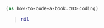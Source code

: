 <style>
.sourceCode:has(.printedClojure) {
  background-color: transparent;
  border-style: none;
}

.kind_map {
  background:            lightgreen;
  display:               grid;
  grid-template-columns: repeat(2, auto);
  justify-content:       center;
  text-align:            right;
  border: solid 1px black;
  border-radius: 10px;
}

.kind_vector {
  background:            lightblue;
  display:               grid;
  grid-template-columns: repeat(1, auto);
  align-items:           center;
  justify-content:       center;
  text-align:            center;
  border:                solid 2px black;
  padding:               10px;
}

.kind_set {
  background:            lightyellow;
  display:               grid;
  grid-template-columns: repeat(auto-fit, minmax(auto, max-content));
  align-items:           center;
  justify-content:       center;
  text-align:            center;
  border:                solid 1px black;
}

.kind_seq {
  background:            bisque;
  display:               grid;
  grid-template-columns: repeat(auto-fit, minmax(auto, max-content));
  align-items:           center;
  justify-content:       center;
  text-align:            center;
  border:                solid 1px black;
}
</style>

<script type="text/javascript" src="https://cdn.jsdelivr.net/npm/vega@5"></script><script type="text/javascript" src="https://cdn.jsdelivr.net/npm/vega-lite@5"></script><script type="text/javascript" src="https://cdn.jsdelivr.net/npm/vega-embed@6"></script><script type="text/javascript" src="https://unpkg.com/react@18/umd/react.production.min.js"></script><script type="text/javascript" src="https://unpkg.com/react-dom@18/umd/react-dom.production.min.js"></script><script type="text/javascript" src="https://scicloj.github.io/scittle/js/scittle.js"></script><script type="text/javascript" src="https://scicloj.github.io/scittle/js/scittle.reagent.js"></script><script type="text/javascript" src="/js/portal-main.js"></script>
<script type="application/x-scittle">[:hiccup/raw-html &quot;(ns main&#39;n                            (:require [reagent.core :as r]&#39;n                                      [reagent.dom :as dom]))&quot;]</script>

```clojure
(ns how-to-code-a-book.c03-coding)
```

> ```clojure
> nil
> ```
